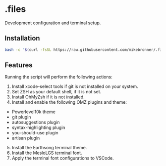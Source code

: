 # .files
Development configuration and terminal setup.

## Installation

```sh
bash -c "$(curl -fsSL https://raw.githubusercontent.com/mikebronner/.files/main/install.sh)"
```

## Features

Running the script will perform the following actions:
1. Install xcode-select tools if git is not installed on your system.
2. Set ZSH as your default shell, if it is not set.
3. Install OhMyZsh if it is not installed.
4. Install and enable the following OMZ plugins and theme:
  - Powerlevel10k theme
  - git plugin
  - autosuggestions plugin
  - syntax-highlighting plugin
  - you-should-use plugin
  - artisan plugin
5. Install the Earthsong terminal theme.
6. Install the MesloLGS terminal font.
7. Apply the terminal font configurations to VSCode.

